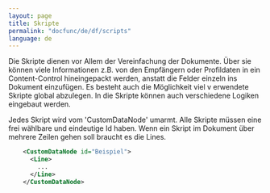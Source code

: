 ```yaml
---
layout: page
title: Skripte
permalink: "docfunc/de/df/scripts"
language: de
---
```


Die Skripte dienen vor Allem der Vereinfachung der Dokumente. Über sie können viele Informationen z.B. von den Empfängern oder Profildaten in ein Content-Control hineingepackt werden, anstatt die Felder einzeln ins Dokument einzufügen. Es besteht auch die Möglichkeit viel v
erwendete Skripte global abzulegen. In die Skripte können auch verschiedene Logiken eingebaut werden.

Jedes Skript wird vom 'CustomDataNode' umarmt. Alle Skripte müssen eine frei wählbare und eindeutige Id haben. Wenn ein Skript im Dokument  über mehrere Zeilen gehen soll braucht es die Lines. 

```xml 
    <CustomDataNode id="Beispiel">
      <Line>
        ...
      </Line>
    </CustomDataNode>
```

